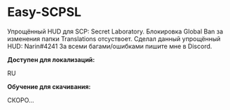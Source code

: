 # Easy-SCPSL
Упрощённый HUD для SCP: Secret Laboratory.
Блокировка Global Ban за изменения папки Translations отсуствоет.
Сделал данный упрощённый HUD: Narin#4241
За всеми багами/ошибками пишите мне в Discord.

**Доступен для локализаций:**

RU

**Обучение для скачивания:**

СКОРО...
